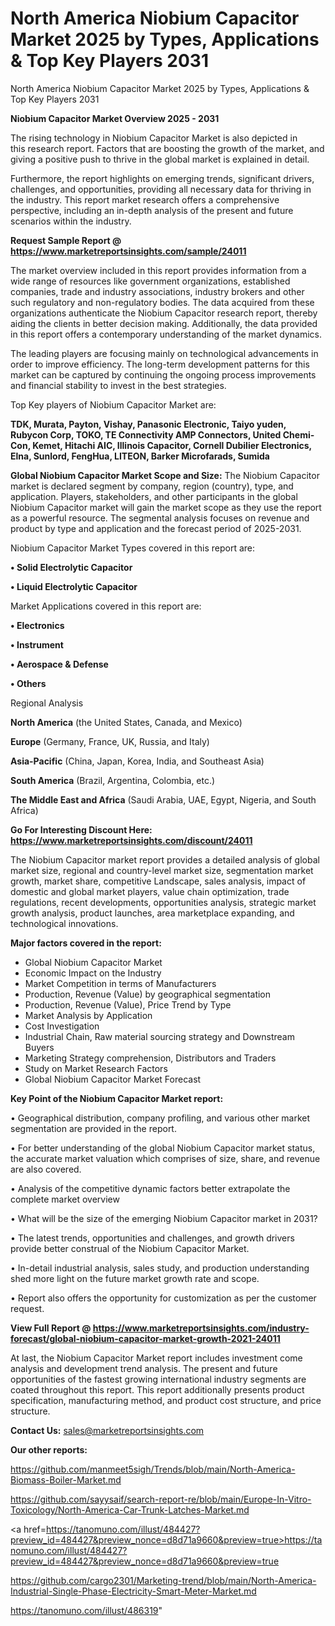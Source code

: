 # North America Niobium Capacitor Market 2025 by Types, Applications & Top Key Players 2031
North America Niobium Capacitor Market 2025 by Types, Applications & Top Key Players 2031

<Strong> Niobium Capacitor Market Overview 2025 - 2031</strong>

The rising technology in Niobium Capacitor Market is also depicted in this research report. Factors that are boosting the growth of the market, and giving a positive push to thrive in the global market is explained in detail.

Furthermore, the report highlights on emerging trends, significant drivers, challenges, and opportunities, providing all necessary data for thriving in the industry. This report market research offers a comprehensive perspective, including an in-depth analysis of the present and future scenarios within the industry.

<strong>Request Sample Report @ <a href=https://www.marketreportsinsights.com/sample/24011>https://www.marketreportsinsights.com/sample/24011</a></strong>

The market overview included in this report provides information from a wide range of resources like government organizations, established companies, trade and industry associations, industry brokers and other such regulatory and non-regulatory bodies. The data acquired from these organizations authenticate the Niobium Capacitor research report, thereby aiding the clients in better decision making. Additionally, the data provided in this report offers a contemporary understanding of the market dynamics.

The leading players are focusing mainly on technological advancements in order to improve efficiency. The long-term development patterns for this market can be captured by continuing the ongoing process improvements and financial stability to invest in the best strategies.

Top Key players of Niobium Capacitor Market are:

<strong>TDK, Murata, Payton, Vishay, Panasonic Electronic, Taiyo yuden, Rubycon Corp, TOKO, TE Connectivity AMP Connectors, United Chemi-Con, Kemet, Hitachi AIC, Illinois Capacitor, Cornell Dubilier Electronics, Elna, Sunlord, FengHua, LITEON, Barker Microfarads, Sumida</strong>

<strong><b>Global Niobium Capacitor Market Scope and Size:</b></strong>
The Niobium Capacitor market is declared segment by company, region (country), type, and application. Players, stakeholders, and other participants in the global Niobium Capacitor market will gain the market scope as they use the report as a powerful resource. The segmental analysis focuses on revenue and product by type and application and the forecast period of 2025-2031.

Niobium Capacitor Market Types covered in this report are:

<strong>• Solid Electrolytic Capacitor

• Liquid Electrolytic Capacitor</strong>

Market Applications covered in this report are:

<strong>• Electronics

• Instrument

• Aerospace & Defense

• Others</strong> 

Regional Analysis

<strong>North America</strong> (the United States, Canada, and Mexico)

<strong>Europe</strong> (Germany, France, UK, Russia, and Italy)

<strong>Asia-Pacific</strong> (China, Japan, Korea, India, and Southeast Asia)

<strong>South America</strong> (Brazil, Argentina, Colombia, etc.)

<strong>The Middle East and Africa</strong> (Saudi Arabia, UAE, Egypt, Nigeria, and South Africa)

<strong>Go For Interesting Discount Here: <a href=https://www.marketreportsinsights.com/discount/24011>https://www.marketreportsinsights.com/discount/24011</a></strong>

The Niobium Capacitor market report provides a detailed analysis of global market size, regional and country-level market size, segmentation market growth, market share, competitive Landscape, sales analysis, impact of domestic and global market players, value chain optimization, trade regulations, recent developments, opportunities analysis, strategic market growth analysis, product launches, area marketplace expanding, and technological innovations.

<strong><b>Major factors covered in the report:</b></strong>
<ul>
  <li>Global Niobium Capacitor Market </li>
  <li>Economic Impact on the Industry</li>
  <li>Market Competition in terms of Manufacturers</li>
  <li>Production, Revenue (Value) by geographical segmentation</li>
  <li>Production, Revenue (Value), Price Trend by Type</li>
  <li>Market Analysis by Application</li>
  <li>Cost Investigation</li>
  <li>Industrial Chain, Raw material sourcing strategy and Downstream Buyers</li>
  <li>Marketing Strategy comprehension, Distributors and Traders</li>
  <li>Study on Market Research Factors</li>
  <li>Global Niobium Capacitor Market Forecast</li>
</ul>

<strong><b>Key Point of the Niobium Capacitor Market report:</b></strong>

• Geographical distribution, company profiling, and various other market segmentation are provided in the report.

• For better understanding of the global Niobium Capacitor market status, the accurate market valuation which comprises of size, share, and revenue are also covered.

• Analysis of the competitive dynamic factors better extrapolate the complete market overview

• What will be the size of the emerging Niobium Capacitor market in 2031?

• The latest trends, opportunities and challenges, and growth drivers provide better construal of the Niobium Capacitor Market.

• In-detail industrial analysis, sales study, and production understanding shed more light on the future market growth rate and scope.

• Report also offers the opportunity for customization as per the customer request.

<strong><b>View Full Report @ <a href=https://www.marketreportsinsights.com/industry-forecast/global-niobium-capacitor-market-growth-2021-24011>https://www.marketreportsinsights.com/industry-forecast/global-niobium-capacitor-market-growth-2021-24011</a></b></strong>


At last, the Niobium Capacitor Market report includes investment come analysis and development trend analysis. The present and future opportunities of the fastest growing international industry segments are coated throughout this report. This report additionally presents product specification, manufacturing method, and product cost structure, and price structure.

<strong>Contact Us:</strong>
sales@marketreportsinsights.com

<strong>Our other reports:</strong>

<a href=https://github.com/manmeet5sigh/Trends/blob/main/North-America-Biomass-Boiler-Market.md>https://github.com/manmeet5sigh/Trends/blob/main/North-America-Biomass-Boiler-Market.md</a>

<a href=https://github.com/sayysaif/search-report-re/blob/main/Europe-In-Vitro-Toxicology/North-America-Car-Trunk-Latches-Market.md>https://github.com/sayysaif/search-report-re/blob/main/Europe-In-Vitro-Toxicology/North-America-Car-Trunk-Latches-Market.md</a>

<a href=https://tanomuno.com/illust/484427?preview_id=484427&preview_nonce=d8d71a9660&preview=true>https://tanomuno.com/illust/484427?preview_id=484427&preview_nonce=d8d71a9660&preview=true</a>

<a href=https://github.com/cargo2301/Marketing-trend/blob/main/North-America-Industrial-Single-Phase-Electricity-Smart-Meter-Market.md>https://github.com/cargo2301/Marketing-trend/blob/main/North-America-Industrial-Single-Phase-Electricity-Smart-Meter-Market.md</a>

<a href=https://tanomuno.com/illust/486319>https://tanomuno.com/illust/486319</a>"
